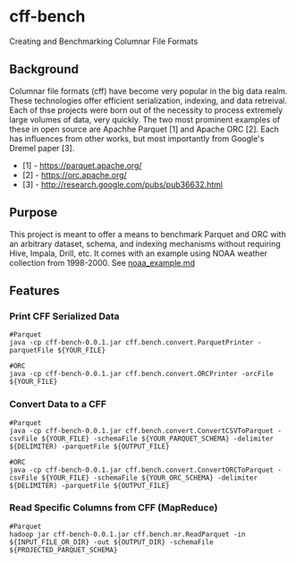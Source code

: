 # cff-bench
Creating and Benchmarking Columnar File Formats

## Background
Columnar file formats (cff) have become very popular in the big data realm. These technologies offer efficient serialization, indexing, and data retreival. Each of thse projects were born out of the necessity to process extremely large volumes of data, very quickly. The two most prominent examples of these in open source are Apachhe Parquet [1] and Apache ORC [2]. Each has influences from other works, but most importantly from Google's Dremel paper [3].

* [1] - https://parquet.apache.org/
* [2] - https://orc.apache.org/
* [3] - http://research.google.com/pubs/pub36632.html

## Purpose
This project is meant to offer a means to benchmark Parquet and ORC with an arbitrary dataset, schema, and indexing mechanisms without requiring Hive, Impala, Drill, etc. It comes with an example using NOAA weather collection from 1998-2000. See [noaa_example.md](noaa_example.md)

## Features

### Print CFF Serialized Data

```
#Parquet
java -cp cff-bench-0.0.1.jar cff.bench.convert.ParquetPrinter -parquetFile ${YOUR_FILE}

#ORC
java -cp cff-bench-0.0.1.jar cff.bench.convert.ORCPrinter -orcFile ${YOUR_FILE}
```

### Convert Data to a CFF

```
#Parquet
java -cp cff-bench-0.0.1.jar cff.bench.convert.ConvertCSVToParquet -csvFile ${YOUR_FILE} -schemaFile ${YOUR_PARQUET_SCHEMA} -delimiter ${DELIMITER) -parquetFile ${OUTPUT_FILE}

#ORC
java -cp cff-bench-0.0.1.jar cff.bench.convert.ConvertORCToParquet -csvFile ${YOUR_FILE} -schemaFile ${YOUR_ORC_SCHEMA} -delimiter ${DELIMITER) -parquetFile ${OUTPUT_FILE}
```

### Read Specific Columns from CFF (MapReduce)

```
#Parquet
hadoop jar cff-bench-0.0.1.jar cff.bench.mr.ReadParquet -in ${INPUT_FILE_OR_DIR} -out ${OUTPUT_DIR} -schemaFile ${PROJECTED_PARQUET_SCHEMA}
```
